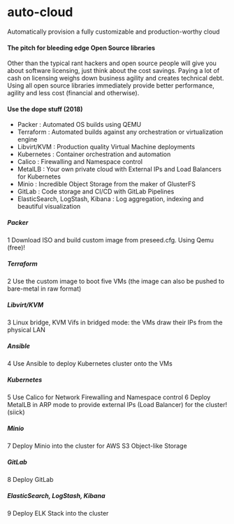 # auto-cloud
Automatically provision a fully customizable and production-worthy cloud<br>

#### The pitch for bleeding edge Open Source libraries
Other than the typical rant hackers and open source people will give you about software licensing, just think about the cost savings. Paying a lot of cash on licensing weighs down business agility and creates technical debt. Using all open source libraries immediately provide better performance, agility and less cost (financial and otherwise).

#### Use the dope stuff (2018)
- Packer : Automated OS builds using QEMU
- Terraform : Automated builds against any orchestration or virtualization engine
- Libvirt/KVM : Production quality Virtual Machine deployments
- Kubernetes : Container orchestration and automation
- Calico : Firewalling and Namespace control
- MetalLB : Your own private cloud with External IPs and Load Balancers for Kubernetes
- Minio : Incredible Object Storage from the maker of GlusterFS
- GitLab : Code storage and CI/CD with GitLab Pipelines
- ElasticSearch, LogStash, Kibana : Log aggregation, indexing and beautiful visualization

##### Packer
1 Download ISO and build custom image from preseed.cfg. Using Qemu (free)!

##### Terraform
2 Use the custom image to boot five VMs (the image can also be pushed to bare-metal in raw format)

##### Libvirt/KVM
3 Linux bridge, KVM Vifs in bridged mode: the VMs draw their IPs from the physical LAN

##### Ansible
4 Use Ansible to deploy Kubernetes cluster onto the VMs

##### Kubernetes
5 Use Calico for Network Firewalling and Namespace control
6 Deploy MetalLB in ARP mode to provide external IPs (Load Balancer) for the cluster! (siick)

##### Minio
7 Deploy Minio into the cluster for AWS S3 Object-like Storage

##### GitLab
8 Deploy GitLab

##### ElasticSearch, LogStash, Kibana
9 Deploy ELK Stack into the cluster
